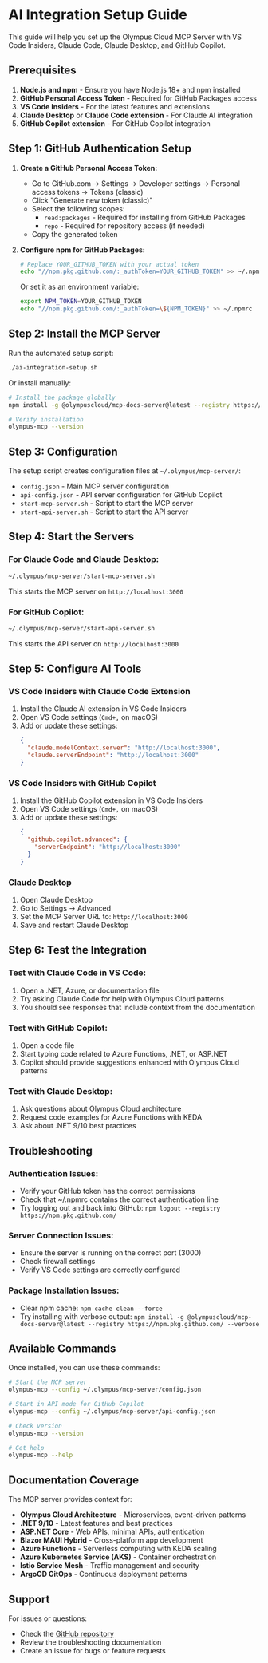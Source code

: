 # AI Integration Setup Guide

This guide will help you set up the Olympus Cloud MCP Server with VS Code Insiders, Claude Code, Claude Desktop, and GitHub Copilot.

## Prerequisites

1. **Node.js and npm** - Ensure you have Node.js 18+ and npm installed
2. **GitHub Personal Access Token** - Required for GitHub Packages access
3. **VS Code Insiders** - For the latest features and extensions
4. **Claude Desktop** or **Claude Code extension** - For Claude AI integration
5. **GitHub Copilot extension** - For GitHub Copilot integration

## Step 1: GitHub Authentication Setup

1. **Create a GitHub Personal Access Token:**
   - Go to GitHub.com → Settings → Developer settings → Personal access tokens → Tokens (classic)
   - Click "Generate new token (classic)"
   - Select the following scopes:
     - `read:packages` - Required for installing from GitHub Packages
     - `repo` - Required for repository access (if needed)
   - Copy the generated token

2. **Configure npm for GitHub Packages:**
   ```bash
   # Replace YOUR_GITHUB_TOKEN with your actual token
   echo "//npm.pkg.github.com/:_authToken=YOUR_GITHUB_TOKEN" >> ~/.npmrc
   ```

   Or set it as an environment variable:
   ```bash
   export NPM_TOKEN=YOUR_GITHUB_TOKEN
   echo "//npm.pkg.github.com/:_authToken=\${NPM_TOKEN}" >> ~/.npmrc
   ```

## Step 2: Install the MCP Server

Run the automated setup script:

```bash
./ai-integration-setup.sh
```

Or install manually:

```bash
# Install the package globally
npm install -g @olympuscloud/mcp-docs-server@latest --registry https://npm.pkg.github.com/

# Verify installation
olympus-mcp --version
```

## Step 3: Configuration

The setup script creates configuration files at `~/.olympus/mcp-server/`:

- `config.json` - Main MCP server configuration
- `api-config.json` - API server configuration for GitHub Copilot
- `start-mcp-server.sh` - Script to start the MCP server
- `start-api-server.sh` - Script to start the API server

## Step 4: Start the Servers

### For Claude Code and Claude Desktop:
```bash
~/.olympus/mcp-server/start-mcp-server.sh
```
This starts the MCP server on `http://localhost:3000`

### For GitHub Copilot:
```bash
~/.olympus/mcp-server/start-api-server.sh
```
This starts the API server on `http://localhost:3000`

## Step 5: Configure AI Tools

### VS Code Insiders with Claude Code Extension

1. Install the Claude AI extension in VS Code Insiders
2. Open VS Code settings (`Cmd+,` on macOS)
3. Add or update these settings:
   ```json
   {
     "claude.modelContext.server": "http://localhost:3000",
     "claude.serverEndpoint": "http://localhost:3000"
   }
   ```

### VS Code Insiders with GitHub Copilot

1. Install the GitHub Copilot extension in VS Code Insiders
2. Open VS Code settings (`Cmd+,` on macOS)
3. Add or update these settings:
   ```json
   {
     "github.copilot.advanced": {
       "serverEndpoint": "http://localhost:3000"
     }
   }
   ```

### Claude Desktop

1. Open Claude Desktop
2. Go to Settings → Advanced
3. Set the MCP Server URL to: `http://localhost:3000`
4. Save and restart Claude Desktop

## Step 6: Test the Integration

### Test with Claude Code in VS Code:
1. Open a .NET, Azure, or documentation file
2. Try asking Claude Code for help with Olympus Cloud patterns
3. You should see responses that include context from the documentation

### Test with GitHub Copilot:
1. Open a code file
2. Start typing code related to Azure Functions, .NET, or ASP.NET
3. Copilot should provide suggestions enhanced with Olympus Cloud patterns

### Test with Claude Desktop:
1. Ask questions about Olympus Cloud architecture
2. Request code examples for Azure Functions with KEDA
3. Ask about .NET 9/10 best practices

## Troubleshooting

### Authentication Issues:
- Verify your GitHub token has the correct permissions
- Check that ~/.npmrc contains the correct authentication line
- Try logging out and back into GitHub: `npm logout --registry https://npm.pkg.github.com/`

### Server Connection Issues:
- Ensure the server is running on the correct port (3000)
- Check firewall settings
- Verify VS Code settings are correctly configured

### Package Installation Issues:
- Clear npm cache: `npm cache clean --force`
- Try installing with verbose output: `npm install -g @olympuscloud/mcp-docs-server@latest --registry https://npm.pkg.github.com/ --verbose`

## Available Commands

Once installed, you can use these commands:

```bash
# Start the MCP server
olympus-mcp --config ~/.olympus/mcp-server/config.json

# Start in API mode for GitHub Copilot
olympus-mcp --config ~/.olympus/mcp-server/api-config.json

# Check version
olympus-mcp --version

# Get help
olympus-mcp --help
```

## Documentation Coverage

The MCP server provides context for:

- **Olympus Cloud Architecture** - Microservices, event-driven patterns
- **.NET 9/10** - Latest features and best practices
- **ASP.NET Core** - Web APIs, minimal APIs, authentication
- **Blazor MAUI Hybrid** - Cross-platform app development
- **Azure Functions** - Serverless computing with KEDA scaling
- **Azure Kubernetes Service (AKS)** - Container orchestration
- **Istio Service Mesh** - Traffic management and security
- **ArgoCD GitOps** - Continuous deployment patterns

## Support

For issues or questions:
- Check the [GitHub repository](https://github.com/OlympusCloud/mcp-server-docs-lookup)
- Review the troubleshooting documentation
- Create an issue for bugs or feature requests
